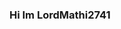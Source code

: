 ### Hi Im LordMathi2741

<!--
I am 18 years old, a Software Engineering student at the UPC in the 4th semester, I am a student in the top tenth of my class. Below I will detail my knowledge.
-->
